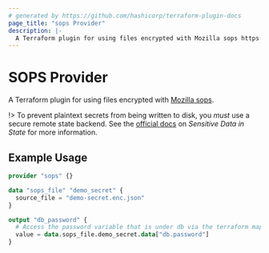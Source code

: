 ```yaml
---
# generated by https://github.com/hashicorp/terraform-plugin-docs
page_title: "sops Provider"
description: |-
  A Terraform plugin for using files encrypted with Mozilla sops https://github.com/mozilla/sops.
---
```


# SOPS Provider

A Terraform plugin for using files encrypted with [Mozilla sops](https://github.com/mozilla/sops).

!> To prevent plaintext secrets from being written to disk, you *must* use a secure remote state backend. See the [official docs](https://developer.hashicorp.com/terraform/language/state/sensitive-data) on _Sensitive Data in State_ for more information.

## Example Usage

```terraform
provider "sops" {}

data "sops_file" "demo_secret" {
  source_file = "demo-secret.enc.json"
}

output "db_password" {
  # Access the password variable that is under db via the terraform map of data
  value = data.sops_file.demo_secret.data["db.password"]
}
```

<!-- schema generated by tfplugindocs -->

